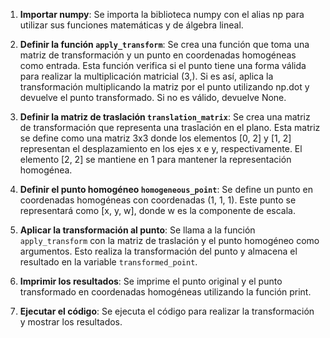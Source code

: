 1. **Importar numpy**: Se importa la biblioteca numpy con el alias np para utilizar sus funciones matemáticas y de álgebra lineal.

2. **Definir la función `apply_transform`**: Se crea una función que toma una matriz de transformación y un punto en coordenadas homogéneas como entrada. Esta función verifica si el punto tiene una forma válida para realizar la multiplicación matricial (3,). Si es así, aplica la transformación multiplicando la matriz por el punto utilizando np.dot y devuelve el punto transformado. Si no es válido, devuelve None.

3. **Definir la matriz de traslación `translation_matrix`**: Se crea una matriz de transformación que representa una traslación en el plano. Esta matriz se define como una matriz 3x3 donde los elementos [0, 2] y [1, 2] representan el desplazamiento en los ejes x e y, respectivamente. El elemento [2, 2] se mantiene en 1 para mantener la representación homogénea.

4. **Definir el punto homogéneo `homogeneous_point`**: Se define un punto en coordenadas homogéneas con coordenadas (1, 1, 1). Este punto se representará como [x, y, w], donde w es la componente de escala.

5. **Aplicar la transformación al punto**: Se llama a la función `apply_transform` con la matriz de traslación y el punto homogéneo como argumentos. Esto realiza la transformación del punto y almacena el resultado en la variable `transformed_point`.

6. **Imprimir los resultados**: Se imprime el punto original y el punto transformado en coordenadas homogéneas utilizando la función print.

7. **Ejecutar el código**: Se ejecuta el código para realizar la transformación y mostrar los resultados.
